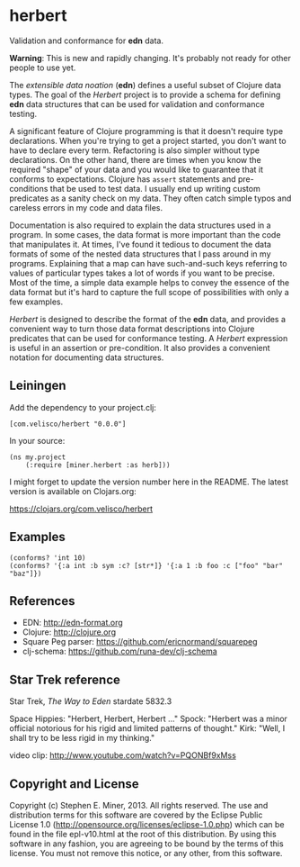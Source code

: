 herbert
=======

Validation and conformance for **edn** data.

__Warning__: This is new and rapidly changing.  It's probably not ready for other people to use yet.

The _extensible data noation_ (**edn**) defines a useful subset of Clojure data types.  The goal
of the *Herbert* project is to provide a schema for defining **edn** data structures that can be
used for validation and conformance testing.

A significant feature of Clojure programming is that it doesn't require type declarations.  When
you're trying to get a project started, you don't want to have to declare every term.  Refactoring
is also simpler without type declarations.  On the other hand, there are times when you know the
required "shape" of your data and you would like to guarantee that it conforms to expectations.
Clojure has `assert` statements and pre-conditions that be used to test data.  I usually end up
writing custom predicates as a sanity check on my data.  They often catch simple typos and careless
errors in my code and data files.

Documentation is also required to explain the data structures used in a program.  In some cases, the
data format is more important than the code that manipulates it.  At times, I've found it tedious to
document the data formats of some of the nested data structures that I pass around in my programs.
Explaining that a map can have such-and-such keys referring to values of particular types takes a
lot of words if you want to be precise.  Most of the time, a simple data example helps to convey the
essence of the data format but it's hard to capture the full scope of possibilities with only a few
examples.

*Herbert* is designed to describe the format of the **edn** data, and provides a convenient way to
turn those data format descriptions into Clojure predicates that can be used for conformance
testing.  A *Herbert* expression is useful in an assertion or pre-condition.  It also provides a
convenient notation for documenting data structures.


## Leiningen

Add the dependency to your project.clj:

    [com.velisco/herbert "0.0.0"]

In your source:

    (ns my.project
		(:require [miner.herbert :as herb]))

I might forget to update the version number here in the README.  The latest version is available on
Clojars.org:

https://clojars.org/com.velisco/herbert

## Examples

    (conforms? 'int 10)
	(conforms? '{:a int :b sym :c? [str*]} '{:a 1 :b foo :c ["foo" "bar" "baz"]})

## References

* EDN: http://edn-format.org
* Clojure: http://clojure.org
* Square Peg parser:  https://github.com/ericnormand/squarepeg
* clj-schema:  https://github.com/runa-dev/clj-schema


## Star Trek reference

Star Trek, _The Way to Eden_
stardate 5832.3

Space Hippies: "Herbert, Herbert, Herbert ..."
Spock: "Herbert was a minor official notorious for his rigid and limited patterns of thought."
Kirk: "Well, I shall try to be less rigid in my thinking."

video clip:  http://www.youtube.com/watch?v=PQONBf9xMss


## Copyright and License

Copyright (c) Stephen E. Miner, 2013. All rights reserved.
The use and distribution terms for this software are covered by the
Eclipse Public License 1.0 (http://opensource.org/licenses/eclipse-1.0.php)
which can be found in the file epl-v10.html at the root of this distribution.
By using this software in any fashion, you are agreeing to be bound by
the terms of this license.
You must not remove this notice, or any other, from this software.
